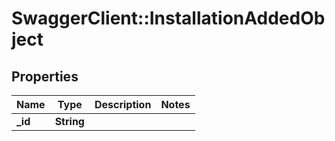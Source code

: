 # SwaggerClient::InstallationAddedObject

## Properties
Name | Type | Description | Notes
------------ | ------------- | ------------- | -------------
**_id** | **String** |  | 


